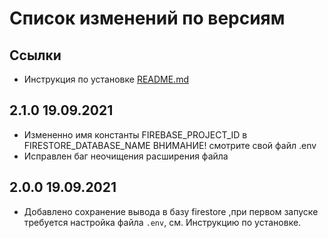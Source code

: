 # Список изменений по версиям

## Ссылки

- Инструкция по установке [README.md](../README.md#при-первом-запуске)

## 2.1.0 19.09.2021

- Измененно имя константы FIREBASE_PROJECT_ID в FIRESTORE_DATABASE_NAME ВНИМАНИЕ! смотрите свой файл .env
- Исправлен баг неочищения расширения файла

## 2.0.0 19.09.2021

- Добавлено сохранение вывода в базу firestore ,при первом запуске требуется настройка файла `.env`, см. Инструкцию по установке.
